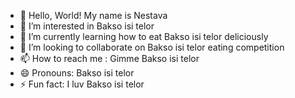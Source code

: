 - 👋 Hello, World! My name is Nestava
- 👀 I’m interested in Bakso isi telor
- 🌱 I’m currently learning how to eat Bakso isi telor deliciously
- 💞️ I’m looking to collaborate on Bakso isi telor eating competition
- 📫 How to reach me : Gimme Bakso isi telor
- 😄 Pronouns: Bakso isi telor
- ⚡ Fun fact: I luv Bakso isi telor
